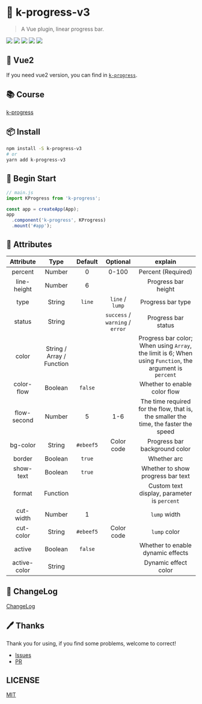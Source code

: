 # 🌈 k-progress-v3

> A Vue plugin, linear progress bar.

![](https://img.shields.io/npm/v/k-progress-v3?color=success&style=flat-square)
![](https://img.shields.io/github/languages/top/xrkffgg/k-progress-v3?style=flat-square)
![](https://img.shields.io/github/stars/xrkffgg/k-progress-v3?color=blueviolet&style=flat-square)
![](https://img.shields.io/github/license/xrkffgg/k-progress-v3?color=red&style=flat-square)
![](https://img.shields.io/npm/dt/k-progress-v3?color=ff69b4&style=flat-square)

## 🎈 Vue2

If you need vue2 version, you can find in [`k-progress`](https://github.com/xrkffgg/k-progress).

## 📚 Course
[k-progress](https://xrkffgg.github.io/Knotes/course/k-progress.html)

## 📦 Install
```bash
npm install -S k-progress-v3
# or
yarn add k-progress-v3
```

## 🔨 Begin Start
```js
// main.js
import KProgress from 'k-progress';

const app = createApp(App);
app
  .component('k-progress', KProgress)
  .mount('#app');
```

## 📔 Attributes
|  Attribute   |           Type            |  Default  |            Optional             |                                                 explain                                                  |
| :----------: | :-----------------------: | :-------: | :-----------------------------: | :------------------------------------------------------------------------------------------------------: |
|   percent    |          Number           |     0     |              0-100              |                                            Percent (Required)                                            |
| line-height  |          Number           |     6     |                                 |                                           Progress bar height                                            |
|     type     |          String           |  `line`   |         `line` / `lump`         |                                            Progress bar type                                             |
|    status    |          String           |           | `success` / `warning` / `error` |                                           Progress bar status                                            |
|    color     | String / Array / Function |           |                                 | Progress bar color; When using `Array`, the limit is 6; When using `Function`, the argument is `percent` |
|  color-flow  |          Boolean          |  `false`  |                                 |                                       Whether to enable color flow                                       |
| flow-second  |          Number           |     5     |               1-6               |           The time required for the flow, that is, the smaller the time, the faster the speed            |
|   bg-color   |          String           | `#ebeef5` |           Color code            |                                      Progress bar background color                                       |
|    border    |          Boolean          |  `true`   |                                 |                                               Whether arc                                                |
|  show-text   |          Boolean          |  `true`   |                                 |                                    Whether to show progress bar text                                     |
|    format    |         Function          |           |                                 |                               Custom text display, parameter is `percent`                                |
|  cut-width   |          Number           |     1     |                                 |                                               `lump` width                                               |
|  cut-color   |          String           | `#ebeef5` |           Color code            |                                               `lump` color                                               |
|    active    |          Boolean          |  `false`  |                                 |                                    Whether to enable dynamic effects                                     |
| active-color |          String           |           |                                 |                                           Dynamic effect color                                           |

## 📒 ChangeLog
[ChangeLog](./CHANGELOG.md)

## 🖊 Thanks
Thank you for using, if you find some problems, welcome to correct!
- [Issues](https://github.com/xrkffgg/k-progress-v3/issues) 
- [PR](https://github.com/xrkffgg/k-progress-v3/pulls)

## LICENSE
[MIT](https://github.com/xrkffgg/k-progress-v3/blob/master/LICENSE)
